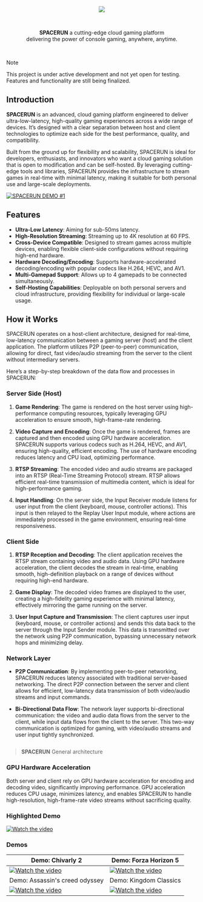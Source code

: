 
<div align="center">
  <img src="https://github.com/user-attachments/assets/1d8c6ebe-c550-45cb-8837-63769552fd65"/>
</div>

&nbsp;

<div align="center">
    <b>SPACERUN</b> a cutting-edge cloud gaming platform <br>delivering the power of console gaming, anywhere, anytime.
</div>

&nbsp;

> [!NOTE]
>
> This project is under active development and not yet open for testing. Features and functionality are still being finalized.

## Introduction


__SPACERUN__ is an advanced, cloud gaming platform engineered to deliver ultra-low-latency, high-quality gaming experiences across a wide range of devices. It’s designed with a clear separation between host and client technologies to optimize each side for the best performance, quality, and compatibility.

Built from the ground up for flexibility and scalability, SPACERUN is ideal for developers, enthusiasts, and innovators who want a cloud gaming solution that is open to modification and can be self-hosted. By leveraging cutting-edge tools and libraries, SPACERUN provides the infrastructure to stream games in real-time with minimal latency, making it suitable for both personal use and large-scale deployments.

[![SPACERUN DEMO #1](https://github.com/user-attachments/assets/21e15572-61d2-4d75-bca8-fb0eb44211d0)](https://www.youtube.com/watch?v=pxAh58DCgoU)

## Features

- __Ultra-Low Latency__: Aiming for sub-50ms latency.
- __High-Resolution Streaming__: Streaming up to 4K resolution at 60 FPS.
- __Cross-Device Compatible__: Designed to stream games across multiple devices, enabling flexible client-side configurations without requiring high-end hardware.
- __Hardware Decoding/Encoding__: Supports hardware-accelerated decoding/encoding with popular codecs like H.264, HEVC, and AV1.
- __Multi-Gamepad Support__: Allows up to 4 gamepads to be connected simultaneously.
- __Self-Hosting Capabilities__: Deployable on both personal servers and cloud infrastructure, providing flexibility for individual or large-scale usage.

## How it Works

SPACERUN operates on a host-client architecture, designed for real-time, low-latency communication between a gaming server (host) and the client application. The platform utilizes P2P (peer-to-peer) communication, allowing for direct, fast video/audio streaming from the server to the client without intermediary servers.

Here’s a step-by-step breakdown of the data flow and processes in SPACERUN:

### Server Side (Host)

1. __Game Rendering__: The game is rendered on the host server using high-performance computing resources, typically leveraging GPU acceleration to ensure smooth, high-frame-rate rendering.

2. __Video Capture and Encoding__: Once the game is rendered, frames are captured and then encoded using GPU hardware acceleration. SPACERUN supports various codecs such as H.264, HEVC, and AV1, ensuring high-quality, efficient encoding. The use of hardware encoding reduces latency and CPU load, optimizing performance.

3. __RTSP Streaming__: The encoded video and audio streams are packaged into an RTSP (Real-Time Streaming Protocol) stream. RTSP allows efficient real-time transmission of multimedia content, which is ideal for high-performance gaming.

4. __Input Handling__: On the server side, the Input Receiver module listens for user input from the client (keyboard, mouse, controller actions). This input is then relayed to the Replay User Input module, where actions are immediately processed in the game environment, ensuring real-time responsiveness.

### Client Side
1. __RTSP Reception and Decoding__: The client application receives the RTSP stream containing video and audio data. Using GPU hardware acceleration, the client decodes the stream in real-time, enabling smooth, high-definition playback on a range of devices without requiring high-end hardware.

2. __Game Display__: The decoded video frames are displayed to the user, creating a high-fidelity gaming experience with minimal latency, effectively mirroring the game running on the server.

3. __User Input Capture and Transmission__: The client captures user input (keyboard, mouse, or controller actions) and sends this data back to the server through the Input Sender module. This data is transmitted over the network using P2P communication, bypassing unnecessary network hops and minimizing delay.

### Network Layer

- __P2P Communication__: By implementing peer-to-peer networking, SPACERUN reduces latency associated with traditional server-based networking. The direct P2P connection between the server and client allows for efficient, low-latency data transmission of both video/audio streams and input commands.

- __Bi-Directional Data Flow__: The network layer supports bi-directional communication: the video and audio data flows from the server to the client, while input data flows from the client to the server. This two-way communication is optimized for gaming, with video/audio streams and user input tightly synchronized.

<picture>
  <source media="(prefers-color-scheme: dark)" srcset="https://github.com/user-attachments/assets/3cdfa734-06f9-4f2a-b619-8c1424c6c83e">
  <img alt="" src="https://github.com/user-attachments/assets/06649675-c6c8-4c88-b6c7-de46f789411d">
</picture>

> __SPACERUN__ General architecture

### GPU Hardware Acceleration

Both server and client rely on GPU hardware acceleration for encoding and decoding video, significantly improving performance. GPU acceleration reduces CPU usage, minimizes latency, and enables SPACERUN to handle high-resolution, high-frame-rate video streams without sacrificing quality.

### Highlighted Demo
[![Watch the video](https://github.com/user-attachments/assets/13025372-d10e-4ea7-9e2f-4b41d9a8b99b)](https://youtu.be/w_9GqMiMkVg)

### Demos

| Demo: Chivarly 2                                                                                         | Demo: Forza Horizon 5                                                                                    |
|----------------------------------------------------------------------------------------------------------|----------------------------------------------------------------------------------------------------------|
| [![Watch the video](https://img.youtube.com/vi/2bpMF2vbXdE/hqdefault.jpg)](https://youtu.be/2bpMF2vbXdE) | [![Watch the video](https://img.youtube.com/vi/AUp_3Uy_yRs/hqdefault.jpg)](https://youtu.be/AUp_3Uy_yRs) |
| Demo: Assassin's creed odyssey                                                                           | Demo: Kingdom Classics                                                                                   |
| [![Watch the video](https://img.youtube.com/vi/OhnVRVknez8/hqdefault.jpg)](https://youtu.be/OhnVRVknez8) | [![Watch the video](https://img.youtube.com/vi/_SBtkIAtcIg/hqdefault.jpg)](https://youtu.be/_SBtkIAtcIg) |
